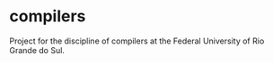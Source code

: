 # compilers
Project for the discipline of compilers at the Federal University of Rio Grande do Sul.
